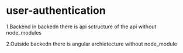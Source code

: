 # user-authentication


1.Backend 
in backedn there is api sctructure of the api without node_modules

2.Outside backedn there is angular archietecture
without node_module
